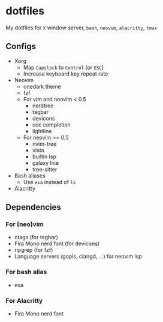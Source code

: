 # dotfiles
My dotfiles for `X` window server, `bash`, `neovim`, `alacritty`, `tmux`

## Configs
- Xorg
	- Map `Capslock` to `Control` (or `ESC`)
	- Increase keyboard key repeat rate
- Neovim
	- onedark theme
	- fzf
	- For vim and neovim < 0.5
		- nerdtree
		- tagbar
		- devicons
		- coc completion
		- lightline
	- For neovim >= 0.5
		- nvim-tree
		- vista
		- builtin lsp
		- galaxy line
		- tree-sitter
- Bash aliases
	- Use `exa` instead of `ls`
- Alacritty

## Dependencies
### For (neo)vim
- ctags (for tagbar)
- Fira Mono nerd font (for devicons)
- ripgrep (for fzf)
- Language servers (gopls, clangd, ...) for neovim lsp
### For bash alias
- exa
### For Alacritty
- Fira Mono nerd font
